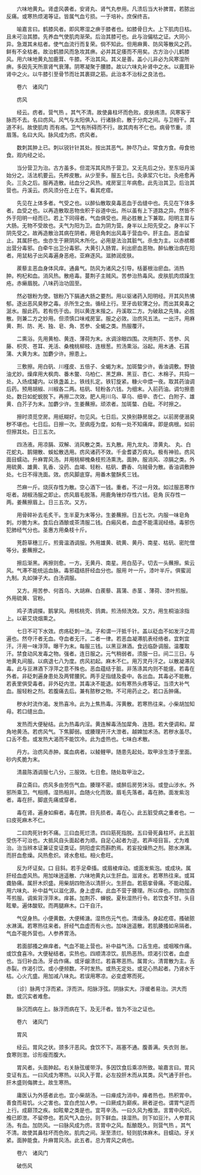 <!-- { "loadSidebar": true } -->
　　六味地黄丸。肾虚风袭者。安肾丸、肾气丸参用。凡溃后当大补脾胃。若脓出反痛。或寒热烦渴等证。皆属气血亏损。一于培补。庶保终吉。

　　喻嘉言曰。鹤膝风者。即风寒湿之痹于膝者也。如膝骨日大。上下肌肉日枯。且未可治其膝。先养血气使肌肉渐荣。后治其膝可也。此与治偏枯之证。大同小异。急溉其未枯者。使气血流行而复荣。倘不知此。但用麻黄、防风等散风之药。鲜有不全枯者。故治鹤膝风而急攻其痹。必并其足痿而不用矣。古方治小儿鹤膝风。用六味地黄丸加鹿茸、牛膝。不治其风。其义是善。盖小儿非必为风寒湿所痹。多因先天所禀肾气衰薄。阴寒凝聚于腰膝。故以六味丸补肾中之水。以鹿茸补肾中之火。以牛膝引至骨节而壮其裹撷之筋。此治本不治标之良法也。

　　卷六　诸风门

　　疠风

　　经云。疠者。营气热 。其气不清。故使鼻柱坏而色败。皮肤疡溃。风寒客于脉而不去。名曰疠风。风气与太阳俱入。行诸脉俞。散于分肉之间。与卫相干。其道不利。故使肌肉 而有疡。卫气有所碍而不行。故其肉有不仁也。病骨节重。须眉落。名曰大风。脉风成为疠。疠风者。

　　数刺其肿上已。刺以锐针针其处。按出其恶气。肿尽乃止。常食方食。毋食他食。观内经之论。

　　当分营卫为治。古方虽多。但混泻其风热于营卫。又无先后之分。至东垣丹溪始分之。活法机要云。先桦皮散。从少至多。服五七日。灸承浆穴七壮。灸疮愈再灸。三灸之后。服再造散。祛血分之风热。戒房室三年病愈。此先治其卫。后治其营也。丹溪云。疠风须分在上在下。看其疙瘩。

　　先见在上体多者。气受之也。以醉仙散取臭毒恶血于齿缝中也。先见在下体多者。血受之也。以再造散取恶物虫积于谷道中出。所以虽有上下道路之异。然皆不外于阳明一经而已。若上下同得者。气血俱受也。用必胜散上下兼取。阳明主胃与大肠。无物不受故也。夫气为阳为卫。血为阴为营。身半以上阳先受之。身半以下阴先受之。故再造散治其病在阴者。用皂角刺出风毒于营血中。肝主血。恶血留止。其属肝也。虫亦生于厥阴风木所化。必用是法治其脏气。杀虫为主。以赤槟榔出营分毒邪。白牵牛出卫分毒邪。大黄引入肠胃。利出瘀血恶物。醉仙散治病在阳者。用鼠粘子出风毒遍身恶疮。亚麻逐风。滋肺润皮肤。

　　蒺藜主恶血身体风痒。通鼻气。防风为诸风之引导。栝蒌根治瘀血。消热 肿。枸杞和血。消风热。散疮毒。蔓荆子主贼风。苦参治热毒风。皮肤肌肉烦躁生疮。赤癞眉脱。八味药治功固至。

　　然必银粉为使。银粉乃下膈通大肠之要剂。用以驱诸药入阳明经。开其风热怫郁。逐出恶风臭秽之毒。杀所生之虫。循经上行。至牙齿软薄之分。而出其臭毒之涎水。服此药。若有伤于齿。则以黄连末揩之。丹溪取二方。为破敌之先锋。必胜散。则兼二方之妙用。但须慎口味戒房室。服之必效。治疠风五法。一出汗。用麻黄、荆、防、羌、独、皂、角、苦参、全蝎之类。热服覆汗。

　　二熏浴。先用黄柏、黄连、薄荷为末。水调涂眼四围。次用荆芥、苦参、风藤、枳壳、苍耳、羌活、桑槐桃柳枝、连根葱。煎汤熏浴。浴起。用木通、石菖蒲、大黄为末。加麝少许。擦患上。

　　三敷擦。用白矾、川槿皮、五倍子、全蝎为末。加斑螫少许。香油调敷。野狼油尤妙。燥痒用大枫肉、番木鳖、乌柏仁、黑芝麻、黑豆、杏仁、木棉子。共捣一处。入炀成罐内。以铁盏盖上。铁线扎定。铁钉旋紧。糠火中煨一夜。取其药油调后药。预用胡椒、川椒各二两。枯矾、轻粉各六钱。为细末。入前药油。调匀擦患处。数日如蛇蜕脱下。再擦二次效。肥人用川乌、草乌、细辛、杏仁、白附子、雄黄、白芥子为末。加麝少许。生姜蘸擦。顽浓者。加斑螫、白砒。不时擦之。

　　擦时须觅空房。用纸糊好。勿见风。七日后。又换别静房居之。以前房便溺臭秽不堪也。七日后。日擦一次。至病痊为度。如有一处不知痛痒。即是病根。如前但擦其处。日三五次。

　　四汤液。用凉膈、双解、消风散之类。五丸散。用九龙丸、漆黄丸、 丸、白花蛇丸、鹅翎散、蜈蚣散选用。疠风诸药不效。千金耆婆万病丸。极有神验。疠风面目蠕动。升麻胃风汤。并用桃柳槐桑枝煎汤熏洗。面肿。服消风、凉膈之类。外用硫黄、雄黄、乳香、没药、血竭、轻粉、枯矾、麝香、乌贼骨为散。香油调敷肿处。七日不得洗面。效。疠风脚底穿。用番木鳖酥炙三钱。

　　苎麻一斤。烧灰存性为散。空心酒下一钱。重者。不过一月效。如过服恶寒作呕者。胡椒汤服之即止。疠风眉毛脱落。用鹿角锉炒存性六钱。皂角 灰存性一两。姜蘸擦眉上。日三五次。又方。

　　用骨碎补去毛炙干。生半夏为末等分。生姜蘸擦。日五七次。内服一味皂角刺。炒脆为末。食后白酒酿或茶清服二钱。白瘢风者。血虚不能濡润经络。毒邪伤犯肺经气分也。圣惠方用桑枝十斤。

　　茺蔚草穗三斤。煎膏温酒调服。外用雄黄、硫黄、黄丹、南星、枯矾、密陀僧等分。姜蘸擦之。

　　擦后渐黑。再擦则愈。一方。无黄丹、南星。用白茄子。切去一头蘸擦。紫云风。气滞不能统运血脉。毒邪蕴结肝经血分也。服用 叶一斤。漆叶半斤。俱蜜润九制。丸如弹子大。白汤调服。

　　又方。用苦参、何首乌、大胡麻、白蒺藜、菖蒲、赤茎 、薄荷、漆叶煎服。外用硫黄、官粉。

　　鸡子清调搽。鹅掌风。用核桃壳、鸽粪。煎汤频洗效。又方。用生桐油涂指上。以蕲艾烧烟熏之。

　　七日不可下水效。疠疡砭刺一法。子和谓一汗抵千针。盖以砭血不如发汗之周遍也。然夺汗者无血。夺血者无汗。二者一律。若恶血凝滞肌表经络者。宜刺宜汗。汗用一味浮萍。曝干为末。每服三钱。以黑豆淋酒。食远临卧调服。温覆取汗。禁食动风发毒之物。强者。连日服之。元气稍弱者。须服一日。间二三日。与地黄丸间服。以病退七八为度。疠风初起。麻木不仁。用万灵丹汗之。以散凝滞风毒。此与豆淋酒下浮萍之意不殊也。恶血蕴结于脏。非荡涤其内则不能瘥。若毒在外者。非砭刺遍身患处及两臂腰尻。两手足指缝及委中。各出血。其毒必不能散。若表里俱受毒者。非外砭内泄。其毒决不能退。如有寒热头疼等证。当须大补气血。服轻粉之剂。若腹痛去后。兼有脓秽之物。不可用药止之。若口舌肿痛。

　　秽水时流作渴。发热喜冷。此为上焦热毒。泻黄散。若寒热往来。小柴胡加知母。若口缝出血。

　　发热而大便秘结。此为热毒内淫。黄连解毒汤加犀角、连翘。若大便调和。犀角地黄汤。若疠风气。下焦脚弱。或腠理开汗大泄者。越婢加术汤。若秽水虽尽。口舌不愈。或发热大渴而不能饮冷。此为虚热也。七味白术散。

　　丹方。治疠风赤肿。属血病者。以鲮鲤甲。随患先起处。取甲涂生漆于里面。砂内炙脆为末。

　　清晨陈酒调服七八分。三服效。七日愈。随处取甲治之。

　　薛立斋曰。疠风多由劳伤气血。腠理不密。或醉后房劳沐浴。或登山涉水。外邪所乘卫。气相搏。湿热相并。血随火化而致。眉毛先落者。毒在肺。面发紫泡者。毒在肝。脚底先痛或穿者。

　　毒在肾。遍身如癣者。毒在脾。目先损者。毒在心。此五脏受病之重者也。一曰皮死麻木不仁。

　　二曰肉死针刺不痛。三曰血死烂溃。四曰筋死指脱。五曰骨死鼻柱坏。此五脏受伤不可治也。大抵风自头面起者为顺。自足心起者为逆。若声哑目盲。尤为难治。治当辨本证兼证变证类证。阴阳虚实而斟酌焉。若妄投燥热之剂。脓水淋漓。而肝血愈燥。风热愈炽。肾水愈枯。相火愈旺。

　　反为坏证矣。口 目斜。若手足牵搐。或眉棱痒动。或面发紫泡。或成块。属肝经血虚风热。用加味逍遥散、六味地黄丸以生肝血。滋肾水。若寒热往来。或耳聋胁痛。属肝木炽盛。用柴胡四物汤以清肝火。生肝血。若筋挛骨痛。不能动履。用六味丸、补中益气以滋化源。身上虚痒。此血不营于腠理。所以痒也。四物加酒芩煎服。调紫背浮萍末。痒甚。加荆芥、蝉蜕。夏秋湿热行令。若饮食不甘。头目眩晕。遍体酸软。而两腿麻木。口干自汗。

　　气促身热。小便黄数。大便稀溏。湿热伤元气也。清燥汤。身起疙瘩。搔破脓水淋漓。若寒热往来者。肝经气血虚而有火也。加味逍遥散。若肌腠搔如帛隔者。气血不能外营也。人参养胃汤。

　　若面部搔之麻痒者。气血不能上营也。补中益气汤。口舌生疮。或咽喉作痛。或饮食喜冷。大便秘结者。实热也。四顺清凉饮。肌热恶热。烦渴引饮者。血虚也。当归补血汤。牙齿作痛。或牙龈溃烂。若喜寒恶热。属胃火。清胃散为主。舌赤裂。作渴引饮。或小便频数。不时发热。或热无定处。或足心热起者。乃肾水干枯。心火亢盛。用加减八味丸。若误用寒凉。必变虚寒而死。

　　〔诊〕脉两寸浮而紧。浮而洪。阳脉浮弦。阴脉实大。浮缓者易治。洪大而数。或沉实者难愈。

　　脉沉而病在上。脉浮而病在下。及无汗者。皆为不治之证也。

　　卷六　诸风门

　　胃风

　　经云。胃风之状。颈多汗恶风。食饮不下。鬲塞不通。腹善满。失衣则 胀。食寒则泄。诊形瘦而腹大。

　　胃风者。头面肿起。右关脉弦缓带浮。多因饮食后乘凉所致。喻嘉言曰。胃风变证有五。一曰风成为寒热。以风入于胃。必左投肝木而从其类。风气通于肝也。肝木盛则侮脾土。故生寒热。

　　庸医认为外感者此也。宜小柴胡汤。一曰瘅成为消中。瘅者热也。热积胃中。善食而易饥。火之害也。宜白虎加人参。一曰厥成为巅疾。厥者逆也。谓胃气逆而上行。成巅顶之疾。如眩晕之类是也。宜芎辛汤。一曰久风为飧泄。言胃中风炽。飧已即泄。不留停也。若风气入血分。则下鲜血。挟湿热。则下如豆汁。人参胃风汤。有血。加防风。一曰脉风成为疠。言胃中之风。酝酿既久。则营气热 。其气不清。故使其鼻柱坏而色败。肌肉之间。渐至溃烂。轻则肌体麻木。目蠕动。牙关紧。面肿能食。升麻胃风汤。此五者。总为胃风之病也。

　　卷六　诸风门

　　破伤风

